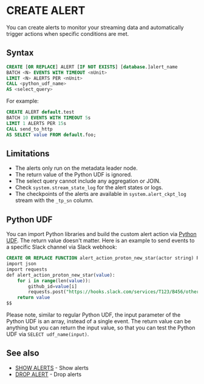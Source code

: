 # CREATE ALERT
You can create alerts to monitor your streaming data and automatically trigger actions when specific conditions are met.

## Syntax
```sql
CREATE [OR REPLACE] ALERT [IF NOT EXISTS] [database.]alert_name
BATCH <N> EVENTS WITH TIMEOUT <nUnit>
LIMIT <N> ALERTS PER <nUnit>
CALL <python_udf_name>
AS <select_query>
```

For example:
```sql
CREATE ALERT default.test
BATCH 10 EVENTS WITH TIMEOUT 5s
LIMIT 1 ALERTS PER 15s
CALL send_to_http
AS SELECT value FROM default.foo;
```

## Limitations
* The alerts only run on the metadata leader node.
* The return value of the Python UDF is ignored.
* The select query cannot include any aggregation or JOIN.
* Check `system.stream_state_log` for the alert states or logs.
* The checkpoints of the alerts are available in `system.alert_ckpt_log` stream with the `_tp_sn` column.

## Python UDF
You can import Python libraries and build the custom alert action via [Python UDF](/py-udf). The return value doesn't matter. Here is an example to send events to a specific Slack channel via Slack webhook:

```sql
CREATE OR REPLACE FUNCTION alert_action_proton_new_star(actor string) RETURNS string LANGUAGE PYTHON AS $$
import json
import requests
def alert_action_proton_new_star(value):
    for i in range(len(value)):
        github_id=value[i]
        requests.post("https://hooks.slack.com/services/T123/B456/other_id", data=json.dumps({"text": f"New 🌟 for Timeplus Proton from https://github.com/{github_id}"}))
    return value
$$
```
Please note, similar to regular Python UDF, the input parameter of the Python UDF is an array, instead of a single event. The return value can be anything but you can return the input value, so that you can test the Python UDF via `SELECT udf_name(input)`.

## See also
* [SHOW ALERTS](/sql-show-alerts) - Show alerts
* [DROP ALERT](/sql-drop-alert) - Drop alerts
